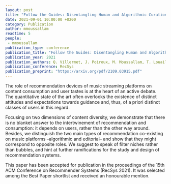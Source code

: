 ```yaml
---
layout: post
title: "Follow the Guides: Disentangling Human and Algorithmic Curation in Online Music Consumption"
date: 2021-09-01 10:00:00 +0200
category: Publication
author: mmoussallam
readtime: 5
people:
 - mmoussallam
publication_type: conference
publication_title: "Follow the Guides: Disentangling Human and Algorithmic Curation in Online Music Consumption"
publication_year: 2021
publication_authors: Q. Villermet, J. Poiroux, M. Moussallam, T. Louail, C. Roth
publication_conference: RecSys
publication_preprint: "https://arxiv.org/pdf/2109.03915.pdf"
---
```


The role of recommendation devices of music streaming platforms on content consumption and user tastes is at the heart of an active
debate. The quantitative state of the art often overlooks the existence of distinct attitudes and expectations towards guidance and,
thus, of a priori distinct classes of users in this regard. 

Focusing on two dimensions of content diversity, we demonstrate that there is
no blanket answer to the intertwinement of recommendation and consumption: it depends on users, rather than the other way around.
Besides, we distinguish the two main types of recommendation co-existing on music platforms –algorithmic and editorial– and show
that they might correspond to opposite roles. We suggest to speak of filter niches rather than bubbles, and hint at further ramifications
for the study and design of recommendation systems.

This paper has been accepted for publication in the proceedings of the 15th ACM Conference on Recommender Systems (RecSys 2021).
It was selected among the Best Paper shortlist and received an honourable mention.
